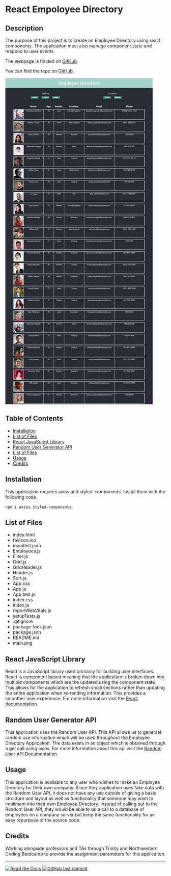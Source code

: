 # React Empoloyee Directory
## Description 

The purpose of this project is to create an Employee Directory using react components. The application must also manage component state and respond to user events


The webpage is hosted on [GitHub](https://rconat.github.io/react-employee-directory/).

You can find the repo on [GitHub](https://github.com/Rconat/react-employee-directory).

![Website Layout](public/main.png)

## Table of Contents

* [Installation](#Installation)
* [List of Files](#List-of-Files)
* [React JavaScript Library](#React-JavaScript-Library)
* [Random User Generator API](#Random-User-Generator-API)
* [List of Files](#List-of-Files)
* [Usage](#Usage)
* [Credits](#Credits)

## Installation

This application requires axios and styled-components. Install them with the following code.

    npm i axios styled-components

## List of Files

<ul>
    <li>index.html</li>
    <li>favicon.ico</li>
    <li>manifest.json</li>
    <li>Employees.js</li>
    <li>Filter.js</li>
    <li>Grid.js</li>
    <li>GridHeader.js</li>
    <li>Header.js</li>
    <li>Sort.js</li>
    <li>App.css</li>
    <li>App.js</li>
    <li>App.test.js</li>
    <li>index.css</li>
    <li>index.js</li>
    <li>reportWebVitals.js</li>
    <li>setupTests.js</li>
    <li>.gitignore</li>
    <li>package-lock.json</li>
    <li>package.json</li>
    <li>README.md</li>
    <li>main.png</li>
</ul>

## React JavaScript Library

React is a JavaScript library used primarily for building user interfaces. React is component based meaning that the application is broken down into multiple components which are the updated using the component state. This allows for the application to refresh small sections rather than updating the entire application when re-rending information. This provides a smoother user experience. For more information visit the [React documentation](https://reactjs.org/).

## Random User Generator API

This application uses the Random User API. This API allows us to generate random use information which will be used throughout the Employee Directory Application. The data exists in an object which is obtained through a get call using axios. For more information about this api visit the [Random User API Documentation](https://randomuser.me/).

## Usage 

This application is available to any user who wishes to make an Employee Directory for their own company. Since they application uses fake data with the Random User API, it does not have any use outside of giving a basic structure and layout as well as functionality that someone may want to impliment into their own Employee Directory. Instead of calling out to the Random User API, they would be able to do a call to a database of employees on a company server but keep the same functionality for an easy repurpose of the source code. 

## Credits

Working alongside professors and TAs through Trinity and Northwestern Coding Bootcamp to provide the assignment parameters for this applicaiton.

---

[![Read the Docs](https://readthedocs.org/projects/yt2mp3/badge/?version=latest)](https://yt2mp3.readthedocs.io/en/latest/?badge=latest)
[![GitHub last commit](https://img.shields.io/github/last-commit/google/skia.svg?style=flat)]()